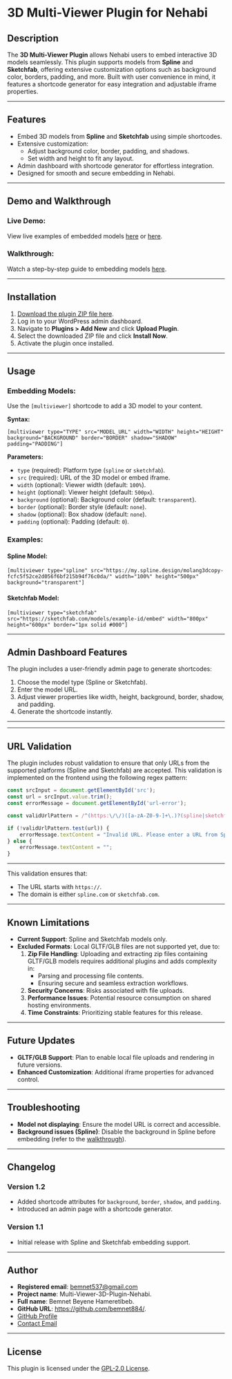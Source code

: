 # 3D Multi-Viewer Plugin for Nehabi  

## Description  

The **3D Multi-Viewer Plugin** allows Nehabi users to embed interactive 3D models seamlessly. This plugin supports models from **Spline** and **Sketchfab**, offering extensive customization options such as background color, borders, padding, and more. Built with user convenience in mind, it features a shortcode generator for easy integration and adjustable iframe properties.  

---

## Features  

- Embed 3D models from **Spline** and **Sketchfab** using simple shortcodes.  
- Extensive customization:
  - Adjust background color, border, padding, and shadows.  
  - Set width and height to fit any layout.  
- Admin dashboard with shortcode generator for effortless integration.  
- Designed for smooth and secure embedding in Nehabi.  

---

## Demo and Walkthrough  

### Live Demo:  
View live examples of embedded models [here](http://hanna.freesite.online/6-2/) or [here](http://hanna.freesite.online/).  

### Walkthrough:  
Watch a step-by-step guide to embedding models [here](https://app.supademo.com/demo/cm4ny1waw1138wf117m4ydzbt).  

---

## Installation  

1. [Download the plugin ZIP file here](https://drive.google.com/file/d/12Zc7T7MzhKgGoErdBDamqFdMXMYDQujM/view?usp=drive_link).  
2. Log in to your WordPress admin dashboard.  
3. Navigate to **Plugins > Add New** and click **Upload Plugin**.  
4. Select the downloaded ZIP file and click **Install Now**.  
5. Activate the plugin once installed.  

---

## Usage  

### Embedding Models:  
Use the `[multiviewer]` shortcode to add a 3D model to your content.  

**Syntax:**  
```plaintext  
[multiviewer type="TYPE" src="MODEL_URL" width="WIDTH" height="HEIGHT" background="BACKGROUND" border="BORDER" shadow="SHADOW" padding="PADDING"]  
```  

**Parameters:**  
- `type` (required): Platform type (`spline` or `sketchfab`).  
- `src` (required): URL of the 3D model or embed iframe.  
- `width` (optional): Viewer width (default: `100%`).  
- `height` (optional): Viewer height (default: `500px`).  
- `background` (optional): Background color (default: `transparent`).  
- `border` (optional): Border style (default: `none`).  
- `shadow` (optional): Box shadow (default: `none`).  
- `padding` (optional): Padding (default: `0`).  

### Examples:  

#### Spline Model:  
```plaintext  
[multiviewer type="spline" src="https://my.spline.design/molang3dcopy-fcfc5f52ce2d056f6bf215b94f76c0da/" width="100%" height="500px" background="transparent"]  
```  

#### Sketchfab Model:  
```plaintext  
[multiviewer type="sketchfab" src="https://sketchfab.com/models/example-id/embed" width="800px" height="600px" border="1px solid #000"]  
```  

---

## Admin Dashboard Features  

The plugin includes a user-friendly admin page to generate shortcodes:  
1. Choose the model type (Spline or Sketchfab).
2. Enter the model URL.  
3. Adjust viewer properties like width, height, background, border, shadow, and padding.  
4. Generate the shortcode instantly.  
---
---
## URL Validation
The plugin includes robust validation to ensure that only URLs from the supported platforms (Spline and Sketchfab) are accepted. This validation is implemented on the frontend using the following regex pattern:

```javascript
const srcInput = document.getElementById('src');
const url = srcInput.value.trim();
const errorMessage = document.getElementById('url-error');

const validUrlPattern = /^(https:\/\/)([a-zA-Z0-9-]+\.)?(spline|sketchfab)\.com/;

if (!validUrlPattern.test(url)) {
    errorMessage.textContent = "Invalid URL. Please enter a URL from Spline or Sketchfab.";
} else {
    errorMessage.textContent = "";
}
```
---

This validation ensures that:
- The URL starts with `https://`.
- The domain is either `spline.com` or `sketchfab.com`.

---

## Known Limitations  

- **Current Support**: Spline and Sketchfab models only.  
- **Excluded Formats**: Local GLTF/GLB files are not supported yet, due to:  
  1. **Zip File Handling**: Uploading and extracting zip files containing GLTF/GLB models requires additional plugins and adds complexity in:  
     - Parsing and processing file contents.  
     - Ensuring secure and seamless extraction workflows.  
  2. **Security Concerns**: Risks associated with file uploads.  
  3. **Performance Issues**: Potential resource consumption on shared hosting environments.  
  4. **Time Constraints**: Prioritizing stable features for this release.  
---

## Future Updates  

- **GLTF/GLB Support**: Plan to enable local file uploads and rendering in future versions.  
- **Enhanced Customization**: Additional iframe properties for advanced control.  

---

## Troubleshooting  

- **Model not displaying**: Ensure the model URL is correct and accessible.  
- **Background issues (Spline)**: Disable the background in Spline before embedding (refer to the [walkthrough](https://app.supademo.com/demo/cm4nxyod9112uwf11ol7ugfuy)).  

---

## Changelog  

### Version 1.2  
- Added shortcode attributes for `background`, `border`, `shadow`, and `padding`.  
- Introduced an admin page with a shortcode generator.  

### Version 1.1  
- Initial release with Spline and Sketchfab embedding support.  

---

## Author  

- **Registered email**: bemnet537@gmail.com
- **Project name**: Multi-Viewer-3D-Plugin-Nehabi.
- **Full name**: Bemnet Beyene Hameretibeb.
- **GitHub URL**: https://github.com/bemnet884/.
- [GitHub Profile](https://github.com/bemnet884/)  
- [Contact Email](mailto:bemnet537@gmail.com)  
---

## License  

This plugin is licensed under the [GPL-2.0 License](https://www.gnu.org/licenses/old-licenses/gpl-2.0.html).  
